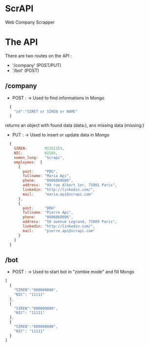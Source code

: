 # ScrAPI
Web Company Scrapper

# The API

There are two routes on the API :
  - '/company' (POST/PUT)
  - '/bot' (POST)
  
## /company
  - POST : -> Used to find informations in Mongo
  ```javascript
    {
      "id":"SIRET or SIREN or NAME"
    }
  ```
  returns an object with found data (data:), ans missing data (missing:)
  
  - PUT : -> Used to insert or update data in Mongo
  ```javascript
    {
      SIREN:        91351153,
      NIC:          02165,
      nomen_long:   "Scrapi",
      employees:  [
        {
          post:     "PDG",
          fullname: "Maria Api",
          phone:    "0606060606",
          address:  "99 rue Albert 1er, 75001 Paris",
          linkedin: "http://linkedin.com/",
          mail:     "maria.api@scrapi.com"
        },
        {
          post:     "DRH"
          fullname: "Pierre Api",
          phone:    "0606060606",
          address:  "50 avenue Legrand, 75009 Paris",
          linkedin: "http://linkedin.com/",
          mail:     "pierre.api@scrapi.com"
        }
      ]
    }
  ```
  
## /bot
  - POST : -> Used to start bot in "zombie mode" and fill Mongo
  ```javascript
  [
    {
      "SIREN":"000000000",
      "NIC": "11111"
    },
    {
      "SIREN":"000000000",
      "NIC": "11111"
    },
    {
      "SIREN":"000000000",
      "NIC": "11111"
    }
  ]
  ```

